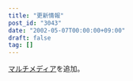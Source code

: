 ```yaml
---
title: "更新情報"
post_id: "3043"
date: "2002-05-07T00:00:00+09:00"
draft: false
tag: []
---
```



[マルチメディア](/category/products/musics)を追加。
